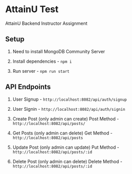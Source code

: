 # AttainU Test

AttainU Backend Instructor Assignment

## Setup

1. Need to install MongoDB Community Server

2. Install dependencies - `npm i`

3. Run server - `npm run start`

## API Endpoints

1. User Signup - `http://localhost:8082/api/auth/signup`

2. User Signin - `http://localhost:8082/api/auth/signin`

3. Create Post (only admin can create) Post Method - `http://localhost:8082/api/posts/`

4. Get Posts (only admin can delete) Get Method - `http://localhost:8082/api/posts`

5. Update Post (only admin can update) Put Method - `http://localhost:8082/api/posts/:id`

6. Delete Post (only admin can delete) Delete Method - `http://localhost:8082/api/posts/:id`